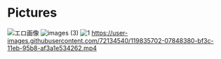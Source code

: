 # Pictures
![エロ画像](https://user-images.githubusercontent.com/72134540/119667719-819c0600-be71-11eb-8232-b3abac4a8ef8.png)
![images (3)](https://user-images.githubusercontent.com/72134540/119669707-38e54c80-be73-11eb-803c-1e628a7dbd8b.jpg)
![1](https://user-images.githubusercontent.com/72134540/119669937-6f22cc00-be73-11eb-9d57-3e3ddde2c3cc.gif)
https://user-images.githubusercontent.com/72134540/119835702-07848380-bf3c-11eb-95b8-af3a1e534262.mp4
